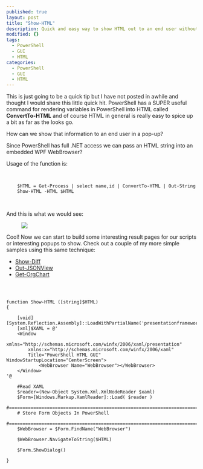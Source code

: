 ```yaml
---
published: true
layout: post
title: "Show-HTML"
description: Quick and easy way to show HTML out to an end user without having to open a browser or save any HTML file to the disk.
modified: {}
tags: 
  - PowerShell
  - GUI
  - HTML
categories: 
  - PowerShell
  - GUI
  - HTML
---
```


This is just going to be a quick tip but I have not posted in awhile and thought I would share this little quick hit. PowerShell has a SUPER useful command for rendering variables in PowerShell into HTML called **ConvertTo-HTML** and of course HTML in general is really easy to spice up a bit as far as the looks go. 

How can we show that information to an end user in a pop-up?

Since PowerShell has full .NET access we can pass an HTML string into an embedded WPF WebBrowser?

Usage of the function is:

<pre> <code class="ps">

    $HTML = Get-Process | select name,id | ConvertTo-HTML | Out-String
    Show-HTML -HTML $HTML

</code> </pre>

And this is what we would see:

<figure>
	<img src="{{ site.url }}/images/Show-HTML.jpg">
</figure>

Cool! Now we can start to build some interesting result pages for our scripts or interesting popups to show. Check out a couple of my more simple samples using this same technique:

* [Show-Diff](https://gist.github.com/Tiberriver256/8d0ea1edb4f1c8afedfe79f211e5323a)
* [Out-JSONView](https://gist.github.com/Tiberriver256/daba16524fa70ff2f4e0cd37fc366aef)
* [Get-OrgChart](https://gist.github.com/Tiberriver256/6335193d77b9617beedf3bb117974ce7)


<pre> <code class="ps">


function Show-HTML ([string]$HTML)
{

    [void][System.Reflection.Assembly]::LoadWithPartialName('presentationframework')
    [xml]$XAML = @'
    &lt;Window
        xmlns=&quot;http://schemas.microsoft.com/winfx/2006/xaml/presentation&quot;
        xmlns:x=&quot;http://schemas.microsoft.com/winfx/2006/xaml&quot;
        Title=&quot;PowerShell HTML GUI&quot; WindowStartupLocation=&quot;CenterScreen&quot;&gt;
            &lt;WebBrowser Name=&quot;WebBrowser&quot;&gt;&lt;/WebBrowser&gt;
    &lt;/Window&gt;
'@

    #Read XAML
    $reader=(New-Object System.Xml.XmlNodeReader $xaml) 
    $Form=[Windows.Markup.XamlReader]::Load( $reader )
    #===========================================================================
    # Store Form Objects In PowerShell
    #===========================================================================
    $WebBrowser = $Form.FindName("WebBrowser")

    $WebBrowser.NavigateToString($HTML)

    $Form.ShowDialog()

}

</code> </pre>
